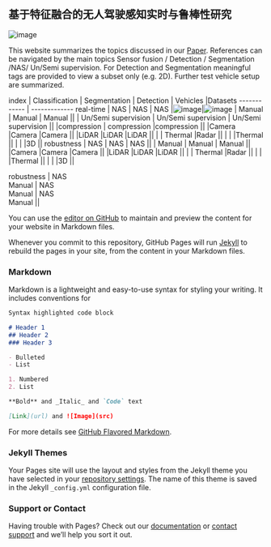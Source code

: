 ## 基于特征融合的无人驾驶感知实时与鲁棒性研究

![image](https://user-images.githubusercontent.com/60713917/131111165-e61f439f-98a1-4ac1-973a-189c740c4c06.png)



This website summarizes the topics discussed in our [Paper](https://github.com/b-xie/). References can be navigated by the main topics Sensor fusion / Detection / Segmentation /NAS/ Un/Semi supervision. For Detection and Segmentation meaningful tags are provided to view a subset only (e.g. 2D). Further test vehicle setup are summarized.


index        |      Classification        |	     Segmentation          |  Detection                  |  Vehicles     |Datasets
------------ | -------------
 real-time    | NAS                        | NAS                        | NAS                          |![image](https://user-images.githubusercontent.com/60713917/131202414-9f2a0ac4-f795-4411-ae57-2759f3687556.png)|![image](https://user-images.githubusercontent.com/60713917/131202429-0a746be5-4799-4d37-8227-8a47c4268619.png)
             | Manual                     | Manual                    | Manual                ||
             | Un/Semi supervision        | Un/Semi supervision        | Un/Semi supervision ||
             |compression                 | compression                |compression ||
             |Camera                      |Camera                      |Camera   ||
             |LiDAR                       |LiDAR                       |LiDAR      ||
             |                            | Thermal                    |Radar      ||
             |                            |                             |Thermal     ||
             |                             |                            |3D           ||
robustness   | NAS                      | NAS                        | NAS      ||
             | Manual                     | Manual                    | Manual      ||      
             |Camera                      |Camera                      |Camera   ||
             |LiDAR                        |LiDAR                      |LiDAR         ||
             |                            | Thermal                    |Radar          ||
             |                            |                           |Thermal     ||
             |                            |                           |3D          ||

robustness   | NAS     <br>    Manual             | NAS       <br>    Manual                  | NAS   <br>    Manual    ||


You can use the [editor on GitHub](https://github.com/b-xie/b-xie.github.io/edit/main/README.md) to maintain and preview the content for your website in Markdown files.

Whenever you commit to this repository, GitHub Pages will run [Jekyll](https://jekyllrb.com/) to rebuild the pages in your site, from the content in your Markdown files.

### Markdown

Markdown is a lightweight and easy-to-use syntax for styling your writing. It includes conventions for

```markdown
Syntax highlighted code block

# Header 1
## Header 2
### Header 3

- Bulleted
- List

1. Numbered
2. List

**Bold** and _Italic_ and `Code` text

[Link](url) and ![Image](src)
```

For more details see [GitHub Flavored Markdown](https://guides.github.com/features/mastering-markdown/).

### Jekyll Themes

Your Pages site will use the layout and styles from the Jekyll theme you have selected in your [repository settings](https://github.com/b-xie/b-xie.github.io/settings/pages). The name of this theme is saved in the Jekyll `_config.yml` configuration file.

### Support or Contact

Having trouble with Pages? Check out our [documentation](https://docs.github.com/categories/github-pages-basics/) or [contact support](https://support.github.com/contact) and we’ll help you sort it out.
